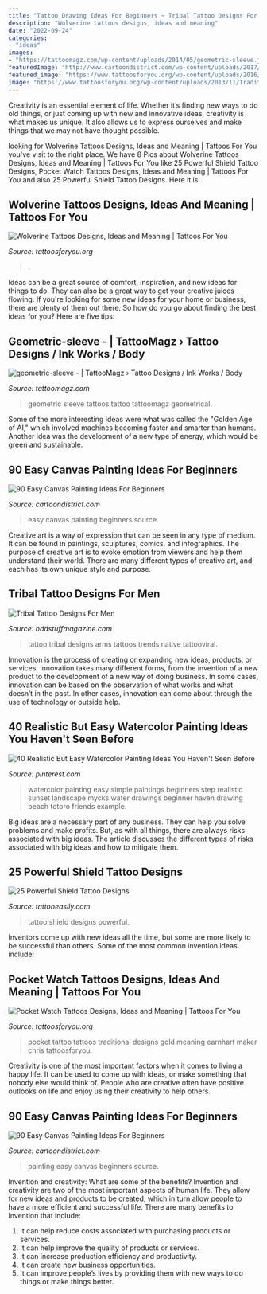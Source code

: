 ```yaml
---
title: "Tattoo Drawing Ideas For Beginners ~ Tribal Tattoo Designs For Men"
description: "Wolverine tattoos designs, ideas and meaning"
date: "2022-09-24"
categories:
- "ideas"
images:
- "https://tattoomagz.com/wp-content/uploads/2014/05/geometric-sleeve.jpg"
featuredImage: "http://www.cartoondistrict.com/wp-content/uploads/2017/06/Easy-Canvas-Painting-Ideas-For-Beginners0201.jpg"
featured_image: "https://www.tattoosforyou.org/wp-content/uploads/2016/03/Wolverine-Tattoos.jpg"
image: "https://www.tattoosforyou.org/wp-content/uploads/2013/11/Traditional-Pocket-Watch-Tattoo.jpg"
---
```



Creativity is an essential element of life. Whether it’s finding new ways to do old things, or just coming up with new and innovative ideas, creativity is what makes us unique. It also allows us to express ourselves and make things that we may not have thought possible.

	

		
looking for Wolverine Tattoos Designs, Ideas and Meaning | Tattoos For You you've visit to the right place. We have 8 Pics about Wolverine Tattoos Designs, Ideas and Meaning | Tattoos For You like 25 Powerful Shield Tattoo Designs, Pocket Watch Tattoos Designs, Ideas and Meaning | Tattoos For You and also 25 Powerful Shield Tattoo Designs. Here it is:
		
    
## Wolverine Tattoos Designs, Ideas And Meaning | Tattoos For You

<img loading=lazy src="https://www.tattoosforyou.org/wp-content/uploads/2016/03/Wolverine-Tattoos.jpg" onerror="this.onerror=null;this.src='https://tse3.mm.bing.net/th?id=OIP.F-GSPG6mucatXitiuz7XCgHaJ6&amp;pid=15.1';" alt="Wolverine Tattoos Designs, Ideas and Meaning | Tattoos For You">

_Source: tattoosforyou.org_

>. 

	

Ideas can be a great source of comfort, inspiration, and new ideas for things to do. They can also be a great way to get your creative juices flowing. If you're looking for some new ideas for your home or business, there are plenty of them out there. So how do you go about finding the best ideas for you? Here are five tips: 

    
## Geometric-sleeve - | TattooMagz › Tattoo Designs / Ink Works / Body

<img loading=lazy src="https://tattoomagz.com/wp-content/uploads/2014/05/geometric-sleeve.jpg" onerror="this.onerror=null;this.src='https://tse3.mm.bing.net/th?id=OIP.7is0Vm4wcmBCnfVxZLsLyQHaJ4&amp;pid=15.1';" alt="geometric-sleeve - | TattooMagz › Tattoo Designs / Ink Works / Body">

_Source: tattoomagz.com_

>geometric sleeve tattoos tattoo tattoomagz geometrical. 

	

Some of the more interesting ideas were what was called the "Golden Age of AI," which involved machines becoming faster and smarter than humans. Another idea was the development of a new type of energy, which would be green and sustainable.

    
## 90 Easy Canvas Painting Ideas For Beginners

<img loading=lazy src="http://www.cartoondistrict.com/wp-content/uploads/2017/06/Easy-Canvas-Painting-Ideas-For-Beginners21-1.jpg" onerror="this.onerror=null;this.src='https://tse1.mm.bing.net/th?id=OIP.4OkhfQN4teidQ5dAVEC1JwHaJ4&amp;pid=15.1';" alt="90 Easy Canvas Painting Ideas For Beginners">

_Source: cartoondistrict.com_

>easy canvas painting beginners source. 

	

Creative art is a way of expression that can be seen in any type of medium. It can be found in paintings, sculptures, comics, and infographics. The purpose of creative art is to evoke emotion from viewers and help them understand their world. There are many different types of creative art, and each has its own unique style and purpose.

    
## Tribal Tattoo Designs For Men

<img loading=lazy src="https://oddstuffmagazine.com/wp-content/uploads/2014/01/tribal-tattoo-designs-for-arms-13.jpg" onerror="this.onerror=null;this.src='https://tse2.mm.bing.net/th?id=OIP.9qPDk_vPz5pZxfQLlapAZwHaJ0&amp;pid=15.1';" alt="Tribal Tattoo Designs For Men">

_Source: oddstuffmagazine.com_

>tattoo tribal designs arms tattoos trends native tattooviral. 

	

Innovation is the process of creating or expanding new ideas, products, or services. Innovation takes many different forms, from the invention of a new product to the development of a new way of doing business. In some cases, innovation can be based on the observation of what works and what doesn’t in the past. In other cases, innovation can come about through the use of technology or outside help.

    
## 40 Realistic But Easy Watercolor Painting Ideas You Haven&#039;t Seen Before

<img loading=lazy src="https://i.pinimg.com/736x/d6/2d/88/d62d88fc1b6486cd49d11cc38ba2f3b2.jpg" onerror="this.onerror=null;this.src='https://tse2.mm.bing.net/th?id=OIP.JmBcqHgvhPaAyiizfhsYewHaJ3&amp;pid=15.1';" alt="40 Realistic But Easy Watercolor Painting Ideas You Haven&#039;t Seen Before">

_Source: pinterest.com_

>watercolor painting easy simple paintings beginners step realistic sunset landscape mycks water drawings beginner haven drawing beach totoro friends example. 

	

Big ideas are a necessary part of any business. They can help you solve problems and make profits. But, as with all things, there are always risks associated with big ideas. The article discusses the different types of risks associated with big ideas and how to mitigate them.

    
## 25 Powerful Shield Tattoo Designs

<img loading=lazy src="http://www.tattooeasily.com/wp-content/uploads/2013/06/1313.jpg" onerror="this.onerror=null;this.src='https://tse4.mm.bing.net/th?id=OIP.zbcklhJhCTtK_myoumOyhQHaJ4&amp;pid=15.1';" alt="25 Powerful Shield Tattoo Designs">

_Source: tattooeasily.com_

>tattoo shield designs powerful. 

	

Inventors come up with new ideas all the time, but some are more likely to be successful than others. Some of the most common invention ideas include:

    
## Pocket Watch Tattoos Designs, Ideas And Meaning | Tattoos For You

<img loading=lazy src="https://www.tattoosforyou.org/wp-content/uploads/2013/11/Traditional-Pocket-Watch-Tattoo.jpg" onerror="this.onerror=null;this.src='https://tse2.mm.bing.net/th?id=OIP.HqFWQlqhqZLSYU3wX-ztAQHaJ-&amp;pid=15.1';" alt="Pocket Watch Tattoos Designs, Ideas and Meaning | Tattoos For You">

_Source: tattoosforyou.org_

>pocket tattoo tattoos traditional designs gold meaning earnhart maker chris tattoosforyou. 

	

Creativity is one of the most important factors when it comes to living a happy life. It can be used to come up with ideas, or make something that nobody else would think of. People who are creative often have positive outlooks on life and enjoy using their creativity to help others.

    
## 90 Easy Canvas Painting Ideas For Beginners

<img loading=lazy src="http://www.cartoondistrict.com/wp-content/uploads/2017/06/Easy-Canvas-Painting-Ideas-For-Beginners0201.jpg" onerror="this.onerror=null;this.src='https://tse2.mm.bing.net/th?id=OIP.hI1Tv4Y6Y5t2unCN60fbQgHaLc&amp;pid=15.1';" alt="90 Easy Canvas Painting Ideas For Beginners">

_Source: cartoondistrict.com_

>painting easy canvas beginners source. 

	

Invention and creativity: What are some of the benefits?
Invention and creativity are two of the most important aspects of human life. They allow for new ideas and products to be created, which in turn allow people to have a more efficient and successful life. There are many benefits to Invention that include: 
1. It can help reduce costs associated with purchasing products or services. 
2. It can help improve the quality of products or services. 
3. It can increase production efficiency and productivity. 
4. It can create new business opportunities. 
5. It can improve people’s lives by providing them with new ways to do things or make things better.

